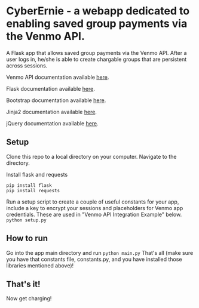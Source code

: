 CyberErnie - a webapp dedicated to enabling saved group payments via the Venmo API.
===============================================================================

A Flask app that allows saved group payments via the Venmo API. After a user logs in, he/she is able to create chargable groups that are persistent across sessions.

Venmo API documentation available [here](http://venmo.com/api).

Flask documentation available [here](http://flask.pocoo.org/).

Bootstrap documentation available [here](http://getbootstrapcom/).

Jinja2 documentation available [here](http://jinja.pocoo.org/docs/).

jQuery documentation available [here](http://jquery.com/).

Setup
-----------
Clone this repo to a local directory on your computer. Navigate to the directory.

Install flask and requests

    pip install flask
    pip install requests

Run a setup script to create a couple of useful constants for your app, include a key to encrypt your sessions
and placeholders for Venmo app credentials. These are used in "Venmo API Integration Example" below.
`python setup.py`

How to run
-----------
Go into the app main directory and
run `python main.py`
That's all (make sure you have that constants file, constants.py, and you have installed those libraries mentioned above)!


That's it!
----------
Now get charging!
